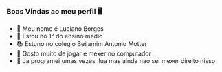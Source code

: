 ### Boas Vindas ao meu perfil 🖥️

- 🤵 Meu nome é Luciano Borges
- 🌱 Estou no 1° do ensino medio
- 📚 Estuno no colegio Beijamim Antonio Motter
- 🤔  Gosto muito de jogar e mexer no computador
- 💬  Ja programei umas vezes .lua mas ainda nao sei mexer direito nisso
